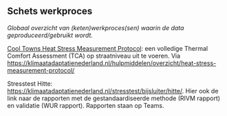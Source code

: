 ## Schets werkproces

*Globaal overzicht van (keten)werkproces(sen) waarin de data geproduceerd/gebruikt wordt.* 

[Cool Towns Heat Stress Measurement Protocol](https://www.cooltowns.eu/nl/protocol/): een volledige Thermal Comfort Assessment (TCA) op straatniveau uit te voeren.
Via https://klimaatadaptatienederland.nl/hulpmiddelen/overzicht/heat-stress-measurement-protocol/

Stresstest Hitte: https://klimaatadaptatienederland.nl/stresstest/bijsluiter/hitte/. Hier ook de link naar de rapporten met de gestandaardiseerde methode (RIVM rapport) en validatie (WUR rapport). Rapporten staan op Teams.
